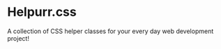 Helpurr.css
=======

A collection of CSS helper classes for your every day web development project!


